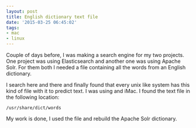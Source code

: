 ```yaml
---
layout: post
title: English dictionary text file
date: '2015-03-25 06:45:02'
tags:
- mac
- linux
---
```


Couple of days before, I was making a search engine for my two projects. One project was using Elasticsearch and another one was using Apache Solr. For them both I needed a file containing all the words from an English dictionary.

I search here and there and finally found that every unix like system has this kind of file with it to predict text. I was using and iMac. I found the text file in the following location:

`/usr/share/dict/words`

My work is done, I used the file and rebuild the Apache Solr dictionary.